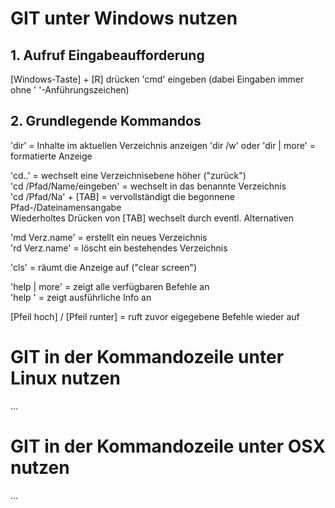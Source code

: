 ﻿# GIT unter Windows nutzen

## 1. Aufruf Eingabeaufforderung

[Windows-Taste] + [R] drücken
'cmd' eingeben (dabei Eingaben immer ohne ' '-Anführungszeichen)

## 2. Grundlegende Kommandos

'dir' = Inhalte im aktuellen Verzeichnis anzeigen
'dir /w' oder 'dir | more' = formatierte Anzeige  

'cd..' = wechselt eine Verzeichnisebene höher ("zurück")  
'cd /Pfad/Name/eingeben' = wechselt in das benannte Verzeichnis  
'cd /Pfad/Na' + [TAB] = vervollständigt die begonnene Pfad-/Dateinamensangabe  
    Wiederholtes Drücken von [TAB] wechselt durch eventl. Alternativen

'md Verz.name' = erstellt ein neues Verzeichnis  
'rd Verz.name' = löscht ein bestehendes Verzeichnis

'cls' = räumt die Anzeige auf ("clear screen")

'help | more' = zeigt alle verfügbaren Befehle an  
'help <Befehlsname>' = zeigt ausführliche Info an

[Pfeil hoch] / [Pfeil runter] = ruft zuvor eigegebene Befehle wieder auf


# GIT in der Kommandozeile unter Linux nutzen

…

# GIT in der Kommandozeile unter OSX nutzen

…
